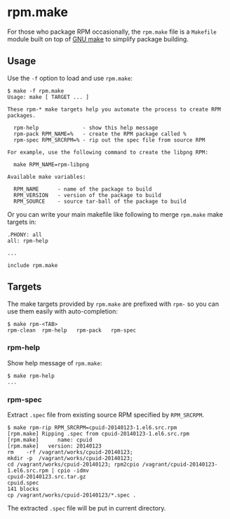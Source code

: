 # rpm.make

For those who package RPM occasionally, the `rpm.make` file is a `Makefile`
module built on top of [GNU make][gmake] to simplify package building.

[gmake]: http://www.gnu.org/software/make/


## Usage

Use the `-f` option to load and use `rpm.make`:

```
$ make -f rpm.make
Usage: make [ TARGET ... ]

These rpm-* make targets help you automate the process to create RPM packages.

  rpm-help              - show this help message
  rpm-pack RPM_NAME=%   - create the RPM package called %
  rpm-spec RPM_SRCRPM=% - rip out the spec file from source RPM
  
For example, use the following command to create the libpng RPM:
  
  make RPM_NAME=rpm-libpng
  
Available make variables:
  
  RPM_NAME      - name of the package to build
  RPM_VERSION   - version of the package to build
  RPM_SOURCE    - source tar-ball of the package to build
```

Or you can write your main makefile like following to merge `rpm.make` make
targets in:

```
.PHONY: all
all: rpm-help

...

include rpm.make
```


## Targets

The make targets provided by `rpm.make` are prefixed with `rpm-` so you can use
them easily with auto-completion:

	$ make rpm-<TAB>
	rpm-clean  rpm-help   rpm-pack   rpm-spec

### rpm-help

Show help message of `rpm.make`:

	$ make rpm-help
	...

### rpm-spec

Extract `.spec` file from existing source RPM specified by `RPM_SRCRPM`.

```shell
$ make rpm-rip RPM_SRCRPM=cpuid-20140123-1.el6.src.rpm
[rpm.make] Ripping .spec from cpuid-20140123-1.el6.src.rpm
[rpm.make]      name: cpuid
[rpm.make]   version: 20140123
rm    -rf /vagrant/works/cpuid-20140123;
mkdir -p  /vagrant/works/cpuid-20140123;
cd /vagrant/works/cpuid-20140123; rpm2cpio /vagrant/cpuid-20140123-1.el6.src.rpm | cpio -idmv
cpuid-20140123.src.tar.gz
cpuid.spec
141 blocks
cp /vagrant/works/cpuid-20140123/*.spec .
```

The extracted `.spec` file will be put in current directory.

